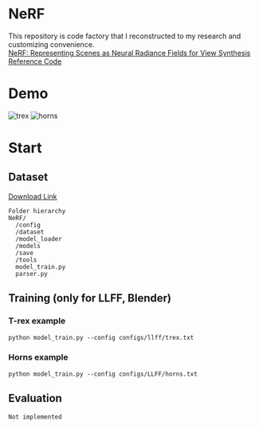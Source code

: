 # NeRF
This repository is code factory that I reconstructed to my research and customizing convenience.  
[NeRF: Representing Scenes as Neural Radiance Fields for View Synthesis](https://arxiv.org/abs/2003.08934)  
[Reference Code](https://github.com/yenchenlin/nerf-pytorch)  
# Demo  
![trex](https://github.com/Doyosae/NeRF/blob/main/save/trex.gif)
![horns](https://github.com/Doyosae/NeRF/blob/main/save/horns.gif)
# Start
## Dataset  
[Download Link](https://drive.google.com/file/d/1nSROtmcLvbx7xTC9lfumYhpB25zYqhuC/view?usp=sharing)  
```
Folder hierarchy
NeRF/
  /config
  /dataset
  /model_loader
  /models
  /save
  /tools
  model_train.py
  parser.py
```
## Training (only for LLFF, Blender)  
### T-rex example
```
python model_train.py --config configs/llff/trex.txt
```
### Horns example
```
python model_train.py --config configs/LLFF/horns.txt
```
## Evaluation
```
Not implemented
```

